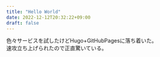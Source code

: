 ```yaml
---
title: "Hello World"
date: 2022-12-12T20:32:22+09:00
draft: false
---
```

色々サービスを試したけどHugo+GitHubPagesに落ち着いた。<br>
速攻立ち上げられたので正直驚いている。<br>
